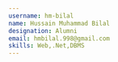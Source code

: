 ```yaml
---
username: hm-bilal
name: Hussain Muhammad Bilal
designation: Alumni
email: hmbilal.998@gmail.com
skills: Web,.Net,DBMS
---
```

